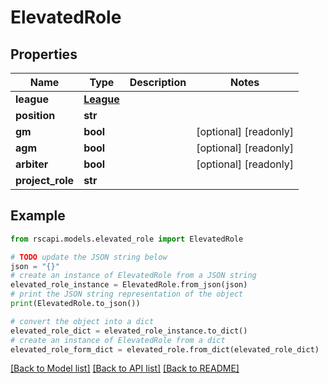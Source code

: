 # ElevatedRole


## Properties

Name | Type | Description | Notes
------------ | ------------- | ------------- | -------------
**league** | [**League**](League.md) |  | 
**position** | **str** |  | 
**gm** | **bool** |  | [optional] [readonly] 
**agm** | **bool** |  | [optional] [readonly] 
**arbiter** | **bool** |  | [optional] [readonly] 
**project_role** | **str** |  | 

## Example

```python
from rscapi.models.elevated_role import ElevatedRole

# TODO update the JSON string below
json = "{}"
# create an instance of ElevatedRole from a JSON string
elevated_role_instance = ElevatedRole.from_json(json)
# print the JSON string representation of the object
print(ElevatedRole.to_json())

# convert the object into a dict
elevated_role_dict = elevated_role_instance.to_dict()
# create an instance of ElevatedRole from a dict
elevated_role_form_dict = elevated_role.from_dict(elevated_role_dict)
```
[[Back to Model list]](../README.md#documentation-for-models) [[Back to API list]](../README.md#documentation-for-api-endpoints) [[Back to README]](../README.md)


